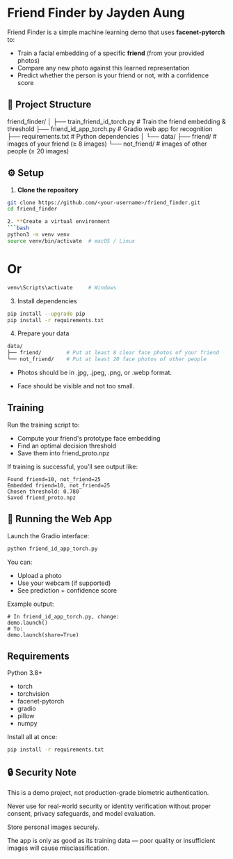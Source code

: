 # Friend Finder by Jayden Aung

Friend Finder is a simple machine learning demo that uses **facenet-pytorch** to:
- Train a facial embedding of a specific **friend** (from your provided photos)
- Compare any new photo against this learned representation
- Predict whether the person is your friend or not, with a confidence score

## 📂 Project Structure
friend_finder/
│
├── train_friend_id_torch.py # Train the friend embedding & threshold
├── friend_id_app_torch.py # Gradio web app for recognition
├── requirements.txt # Python dependencies
│
└── data/
├── friend/ # images of your friend (≥ 8 images)
└── not_friend/ # images of other people (≥ 20 images)


## ⚙️ Setup

1. **Clone the repository**
```bash
git clone https://github.com/<your-username>/friend_finder.git
cd friend_finder

2. **Create a virtual environment
```bash
python3 -m venv venv
source venv/bin/activate  # macOS / Linux
```

# Or
```bash
venv\Scripts\activate     # Windows
```

3. Install dependencies
```bash
pip install --upgrade pip
pip install -r requirements.txt
```

4. Prepare your data

```bash
data/
├── friend/        # Put at least 8 clear face photos of your friend
└── not_friend/    # Put at least 20 face photos of other people
```
* Photos should be in .jpg, .jpeg, .png, or .webp format.

* Face should be visible and not too small.

##  Training
Run the training script to:

* Compute your friend's prototype face embedding
* Find an optimal decision threshold
* Save them into friend_proto.npz

If training is successful, you’ll see output like:

```
Found friend=10, not_friend=25
Embedded friend=10, not_friend=25
Chosen threshold: 0.780
Saved friend_proto.npz
```

## 🚀 Running the Web App
Launch the Gradio interface:

```bash
python friend_id_app_torch.py
```

You can:

* Upload a photo
* Use your webcam (if supported)
* See prediction + confidence score

Example output:

```
# In friend_id_app_torch.py, change:
demo.launch()
# To:
demo.launch(share=True)
```

## Requirements
Python 3.8+

* torch
* torchvision
* facenet-pytorch
* gradio
* pillow
* numpy


Install all at once:

```bash
pip install -r requirements.txt
```

## 🔒 Security Note
This is a demo project, not production-grade biometric authentication.

Never use for real-world security or identity verification without proper consent, privacy safeguards, and model evaluation.

Store personal images securely.

The app is only as good as its training data — poor quality or insufficient images will cause misclassification.


